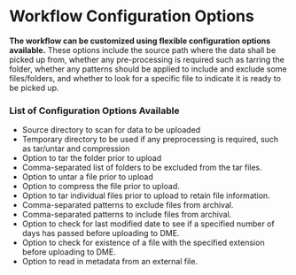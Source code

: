 # Workflow Configuration Options

**The workflow can be customized using flexible configuration options available.** These options include the source 
path where the data shall be picked up from, whether any pre-processing is required such as tarring the folder, 
whether any patterns should be applied to include and exclude some files/folders,
and whether to look for a specific file to indicate it is ready to be picked up.


### List of Configuration Options Available

* Source directory to scan for data to be uploaded
* Temporary directory to be used if any preprocessing is required, such as tar/untar and compression
* Option to tar the folder prior to upload
* Comma-separated list of folders to be excluded from the tar files.
* Option to untar a file prior to upload
* Option to compress the file prior to upload.
* Option to tar individual files prior to upload to retain file information.
* Comma-separated patterns to exclude files from archival.
* Comma-separated patterns to include files from archival.
* Option to check for last modified date to see if a specified number of days has passed before uploading to DME.
* Option to check for existence of a file with the specified extension before uploading to DME.
* Option to read in metadata from an external file.
